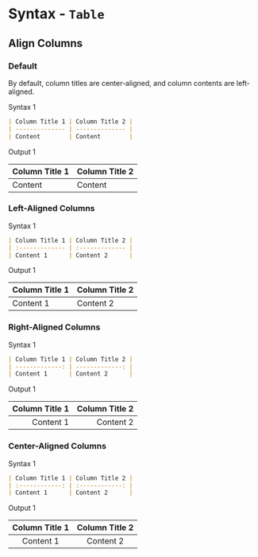 # Syntax - `Table`

## Align Columns

### Default

By default, column titles are center-aligned, and column contents are left-aligned.

Syntax 1

```markdown
| Column Title 1 | Column Title 2 |
| -------------- | -------------- |
| Content        | Content        |
```

Output 1

| Column Title 1 | Column Title 2 |
| -------------- | -------------- |
| Content        | Content        |

### Left-Aligned Columns

Syntax 1

```markdown
| Column Title 1 | Column Title 2 |
| :------------- | :------------- |
| Content 1      | Content 2      |
```

Output 1

| Column Title 1 | Column Title 2 |
| :------------- | :------------- |
| Content 1      | Content 2      |

### Right-Aligned Columns

Syntax 1

```markdown
| Column Title 1 | Column Title 2 |
| -------------: | -------------: |
| Content 1      | Content 2      |
```

Output 1

| Column Title 1 | Column Title 2 |
| -------------: | -------------: |
| Content 1      | Content 2      |

### Center-Aligned Columns

Syntax 1

```markdown
| Column Title 1 | Column Title 2 |
| :------------: | :------------: |
| Content 1      | Content 2      |
```

Output 1

| Column Title 1 | Column Title 2 |
| :------------: | :------------: |
| Content 1      | Content 2      |
